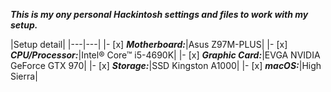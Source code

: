 ***This is my ony personal Hackintosh settings and files to work with my setup.***

|Setup detail|
|---|---|
|- [x] ***Motherboard:***|Asus Z97M-PLUS|
|- [x] ***CPU/Processor:***|Intel® Core™ i5-4690K|
|- [x] ***Graphic Card:***|EVGA NVIDIA GeForce GTX 970|
|- [x] ***Storage:***|SSD Kingston A1000|
|- [x] ***macOS:***|High Sierra|

